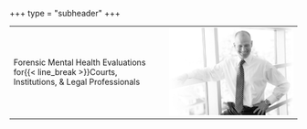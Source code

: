 +++
type = "subheader"
+++

|                                                                      |                                                    |
|----------------------------------------------------------------------|----------------------------------------------------|
| Forensic Mental Health Evaluations for{{< line_break >}}Courts, Institutions, & Legal Professionals | ![Evan Freedman](/images/evan-standing-narrow.jpg) |
